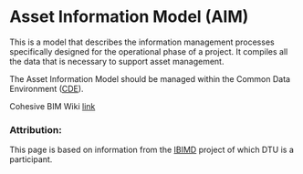 # Asset Information Model (AIM)​
This is a model that describes the information management processes specifically designed for the operational phase of a project. It compiles all the data that is necessary to support asset management.

The Asset Information Model should be managed within the Common Data Environment ([CDE]). 


Cohesive BIM Wiki [link](https://www.designingbuildings.co.uk/wiki/Asset_information_requirements_AIR)

### Attribution:
This page is based on information from the [IBIMD](https://www.ct.upt.ro/IBIMD/) project of which DTU is a participant.

[CDE]: /41934/Concepts/CDE
